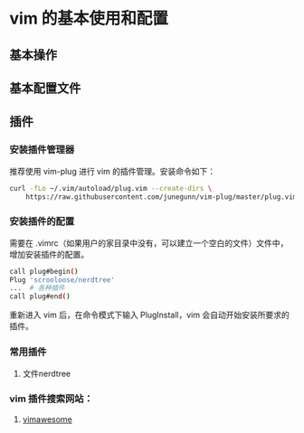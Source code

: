 # vim 的基本使用和配置

## 基本操作

## 基本配置文件

## 插件
### 安装插件管理器
推荐使用 vim-plug 进行 vim 的插件管理。安装命令如下：
```bash
curl -fLo ~/.vim/autoload/plug.vim --create-dirs \
    https://raw.githubusercontent.com/junegunn/vim-plug/master/plug.vim
```

### 安装插件的配置
需要在 .vimrc（如果用户的家目录中没有，可以建立一个空白的文件）文件中，增加安装插件的配置。
```bash
call plug#begin()
Plug 'scrooloose/nerdtree'
...  # 各种插件
call plug#end()
```
重新进入 vim 后，在命令模式下输入 PlugInstall，vim 会自动开始安装所要求的插件。

### 常用插件
1. 文件nerdtree

### vim 插件搜索网站：
1. [vimawesome](https://vimawesome.com/)